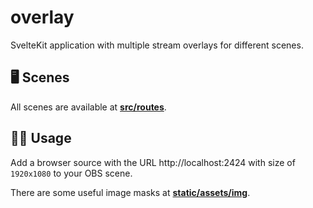 # overlay
SvelteKit application with multiple stream overlays for different scenes.

## 🖥 Scenes

All scenes are available at **[src/routes](./src/routes)**.

## 🤹‍♂️ Usage

Add a browser source with the URL http://localhost:2424 with size of `1920x1080` to your OBS scene.

There are some useful image masks at **[static/assets/img](static/assets/img)**.
